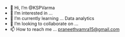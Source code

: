 - 👋 Hi, I’m @KSPVarma
- 👀 I’m interested in ...
- 🌱 I’m currently learning ... Data analytics
- 💞️ I’m looking to collaborate on ...
- 📫 How to reach me ... praneethvamra15@gmail.com

<!---
KSPVarma/KSPVarma is a ✨ special ✨ repository because its `README.md` (this file) appears on your GitHub profile.
You can click the Preview link to take a look at your changes.
--->
